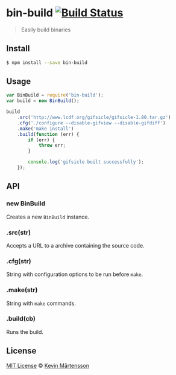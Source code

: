# bin-build [![Build Status](https://travis-ci.org/kevva/bin-build.svg?branch=master)](https://travis-ci.org/kevva/bin-build)

> Easily build binaries

## Install

```bash
$ npm install --save bin-build
```

## Usage

```js
var BinBuild = require('bin-build');
var build = new BinBuild();

build
    .src('http://www.lcdf.org/gifsicle/gifsicle-1.80.tar.gz')
    .cfg('./configure --disable-gifview --disable-gifdiff')
    .make('make install')
    .build(function (err) {
        if (err) {
            throw err;
        }

        console.log('gifsicle built successfully');
    });
```

## API

### new BinBuild

Creates a new `BinBuild` instance.

### .src(str)

Accepts a URL to a archive containing the source code.

### .cfg(str)

String with configuration options to be run before `make`.

### .make(str)

String with `make` commands.

### .build(cb)

Runs the build.

## License

[MIT License](http://en.wikipedia.org/wiki/MIT_License) © [Kevin Mårtensson](https://github.com/kevva)
